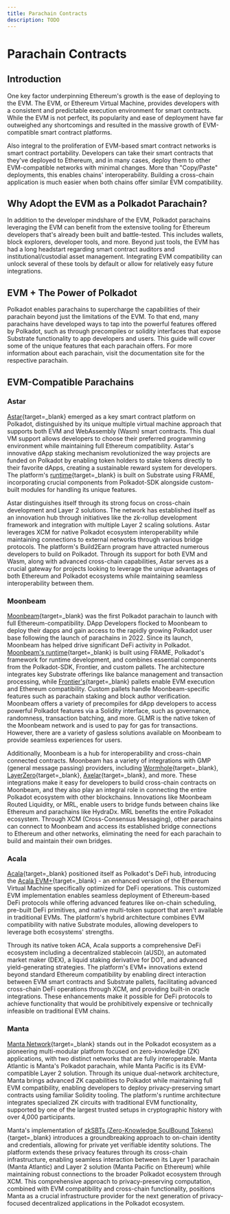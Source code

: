 ```yaml
---
title: Parachain Contracts
description: TODO
---
```



# Parachain Contracts

## Introduction

One key factor underpinning Ethereum's growth is the ease of deploying to the EVM. The EVM, or Ethereum Virtual Machine, provides developers with a consistent and predictable execution environment for smart contracts. While the EVM is not perfect, its popularity and ease of deployment have far outweighed any shortcomings and resulted in the massive growth of EVM-compatible smart contract platforms. 

Also integral to the proliferation of EVM-based smart contract networks is smart contract portability. Developers can take their smart contracts that they've deployed to Ethereum, and in many cases, deploy them to other EVM-compatible networks with minimal changes. More than "Copy/Paste" deployments, this enables chains' interoperability. Building a cross-chain application is much easier when both chains offer similar EVM compatibility. 

## Why Adopt the EVM as a Polkadot Parachain?

In addition to the developer mindshare of the EVM, Polkadot parachains leveraging the EVM can benefit from the extensive tooling for Ethereum developers that's already been built and battle-tested. This includes wallets, block explorers, developer tools, and more. Beyond just tools, the EVM has had a long headstart regarding smart contract auditors and institutional/custodial asset management. Integrating EVM compatibility can unlock several of these tools by default or allow for relatively easy future integrations. 

## EVM + The Power of Polkadot

Polkadot enables parachains to supercharge the capabilities of their parachain beyond just the limitations of the EVM. To that end, many parachains have developed ways to tap into the powerful features offered by Polkadot, such as through precompiles or solidity interfaces that expose Substrate functionality to app developers and users. This guide will cover some of the unique features that each parachain offers. For more information about each parachain, visit the documentation site for the respective parachain.  

## EVM-Compatible Parachains 

### Astar

[Astar](https://astar.network/){target=_blank} emerged as a key smart contract platform on Polkadot, distinguished by its unique multiple virtual machine approach that supports both EVM and WebAssembly (Wasm) smart contracts. This dual VM support allows developers to choose their preferred programming environment while maintaining full Ethereum compatibility. Astar's innovative dApp staking mechanism revolutionized the way projects are funded on Polkadot by enabling token holders to stake tokens directly to their favorite dApps, creating a sustainable reward system for developers. The platform's [runtime](https://github.com/AstarNetwork/Astar){target=_blank} is built on Substrate using FRAME, incorporating crucial components from Polkadot-SDK alongside custom-built modules for handling its unique features.

Astar distinguishes itself through its strong focus on cross-chain development and Layer 2 solutions. The network has established itself as an innovation hub through initiatives like the zk-rollup development framework and integration with multiple Layer 2 scaling solutions. Astar leverages XCM for native Polkadot ecosystem interoperability while maintaining connections to external networks through various bridge protocols. The platform's Build2Earn program have attracted numerous developers to build on Polkadot. Through its support for both EVM and Wasm, along with advanced cross-chain capabilities, Astar serves as a crucial gateway for projects looking to leverage the unique advantages of both Ethereum and Polkadot ecosystems while maintaining seamless interoperability between them.

### Moonbeam

[Moonbeam](https://docs.moonbeam.network/){target=\_blank} was the first Polkadot parachain to launch with full Ethereum-compatibility. DApp Developers flocked to Moonbeam to deploy their dapps and gain access to the rapidly growing Polkadot user base following the launch of parachains in 2022. Since its launch, Moonbeam has helped drive significant DeFi activity in Polkadot. [Moonbeam's runtime](https://github.com/moonbeam-foundation/moonbeam){target=\_blank} is built using FRAME, Polkadot's framework for runtime development, and combines essential components from the Polkadot-SDK, Frontier, and custom pallets. The architecture integrates key Substrate offerings like balance management and transaction processing, while [Frontier's](https://github.com/polkadot-evm/frontier){target=\_blank} pallets enable EVM execution and Ethereum compatibility. Custom pallets handle Moonbeam-specific features such as parachain staking and block author verification. Moonbeam offers a variety of precompiles for dApp developers to access powerful Polkadot features via a Solidity interface, such as governance, randomness, transaction batching, and more. GLMR is the native token of the Moonbeam network and is used to pay for gas for transactions. However, there are a variety of gasless solutions available on Moonbeam to provide seamless experiences for users. 

Additionally, Moonbeam is a hub for interoperability and cross-chain connected contracts. Moonbeam has a variety of integrations with GMP (general message passing) providers, including [Wormhole](https://wormhole.com/){target=\_blank}, [LayerZero](https://layerzero.network/){target=\_blank}, [Axelar](https://www.axelar.network/){target=\_blank}, and more. These integrations make it easy for developers to build cross-chain contracts on Moonbeam, and they also play an integral role in connecting the entire Polkadot ecosystem with other blockchains. Innovations like Moonbeam Routed Liquidity, or MRL, enable users to bridge funds between chains like Ethereum and parachains like HydraDx. MRL benefits the entire Polkadot ecosystem. Through XCM (Cross-Consensus Messaging), other parachains can connect to Moonbeam and access its established bridge connections to Ethereum and other networks, eliminating the need for each parachain to build and maintain their own bridges.

### Acala

[Acala](https://acala.network/){target=\_blank} positioned itself as Polkadot's DeFi hub, introducing the [Acala EVM+](https://evmdocs.acala.network/){target=\_blank} - an enhanced version of the Ethereum Virtual Machine specifically optimized for DeFi operations. This customized EVM implementation enables seamless deployment of Ethereum-based DeFi protocols while offering advanced features like on-chain scheduling, pre-built DeFi primitives, and native multi-token support that aren't available in traditional EVMs. The platform's hybrid architecture combines EVM compatibility with native Substrate modules, allowing developers to leverage both ecosystems' strengths.

Through its native token ACA, Acala supports a comprehensive DeFi ecosystem including a decentralized stablecoin (aUSD), an automated market maker (DEX), a liquid staking derivative for DOT, and advanced yield-generating strategies. The platform's EVM+ innovations extend beyond standard Ethereum compatibility by enabling direct interaction between EVM smart contracts and Substrate pallets, facilitating advanced cross-chain DeFi operations through XCM, and providing built-in oracle integrations. These enhancements make it possible for DeFi protocols to achieve functionality that would be prohibitively expensive or technically infeasible on traditional EVM chains.

### Manta 

[Manta Network](https://manta.network/){target=_blank} stands out in the Polkadot ecosystem as a pioneering multi-modular platform focused on zero-knowledge (ZK) applications, with two distinct networks that are fully interoperable. Manta Atlantic is Manta's Polkadot parachain, while Manta Pacific is its EVM-compatible Layer 2 solution. Through its unique dual-network architecture, Manta brings advanced ZK capabilities to Polkadot while maintaining full EVM compatibility, enabling developers to deploy privacy-preserving smart contracts using familiar Solidity tooling. The platform's runtime architecture integrates specialized ZK circuits with traditional EVM functionality, supported by one of the largest trusted setups in cryptographic history with over 4,000 participants. 

Manta's implementation of [zkSBTs (Zero-Knowledge SoulBound Tokens)](https://docs.manta.network/docs/zkSBT/auto/About){target=_blank} introduces a groundbreaking approach to on-chain identity and credentials, allowing for private yet verifiable identity solutions. The platform extends these privacy features through its cross-chain infrastructure, enabling seamless interaction between its Layer 1 parachain (Manta Atlantic) and Layer 2 solution (Manta Pacific on Ethereum) while maintaining robust connections to the broader Polkadot ecosystem through XCM. This comprehensive approach to privacy-preserving computation, combined with EVM compatibility and cross-chain functionality, positions Manta as a crucial infrastructure provider for the next generation of privacy-focused decentralized applications in the Polkadot ecosystem.